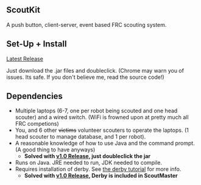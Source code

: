 ScoutKit
-------

A push button, client-server, event based FRC scouting system.

Set-Up + Install
----------------

[Latest Release](https://github.com/enterthefuture/ScoutKit/releases/latest)

Just download the .jar files and doubleclick. (Chrome may warn you of issues. Its safe. If you don't believe me, read the source code!)

Dependencies
------------

* Multiple laptops (6-7, one per robot being scouted and one head scouter) and a wired switch. (WiFi is frowned upon at pretty much all FRC competions)
* You, and 6 other ~~victims~~ volunteer scouters to operate the laptops. (1 head scouter to manage database, and 1 per robot).
* A reasonable knowledge of how to use Java and the command prompt. (A good thing to have anyways) 
  * **Solved with [v1.0 Release](https://github.com/enterthefuture/ScoutKit/tree/v1.0), just doubleclick the jar**
* Runs on Java. JRE needed to run, JDK needed to compile.
* Requires installation of derby. See [the derby tutorial](https://db.apache.org/derby/papers/DerbyTut/install_software.html) for more info. 
  * **Solved with [v1.0 Release](https://github.com/enterthefuture/ScoutKit/tree/v1.0), Derby is included in ScoutMaster**
